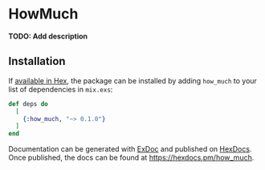 # HowMuch

**TODO: Add description**

## Installation

If [available in Hex](https://hex.pm/docs/publish), the package can be installed
by adding `how_much` to your list of dependencies in `mix.exs`:

```elixir
def deps do
  [
    {:how_much, "~> 0.1.0"}
  ]
end
```

Documentation can be generated with [ExDoc](https://github.com/elixir-lang/ex_doc)
and published on [HexDocs](https://hexdocs.pm). Once published, the docs can
be found at <https://hexdocs.pm/how_much>.

